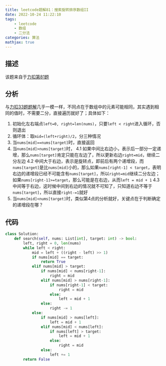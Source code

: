 ```yaml
---
title: leetcode题解81：搜索旋转排序数组II
date: 2022-10-24 11:22:10
tags:
    - leetcode
    - 数组
    - 二分法
categories: 算法
mathjax: true
---
```


## 描述

该题来自于[力扣第81题](https://leetcode.cn/problems/search-in-rotated-sorted-array-ii/)

## 分析

与[力扣33题题解](TODO)几乎一模一样，不同点在于数组中的元素可能相同，其实遇到相同的值时，不需要二分，直接遍历就好了；具体如下：
1. 初始化左右端点`left=0, right=len(nums)`，只要`left < right`进入循环，否则退出
2. 循环体：取`mid=(left+right)/2`，分三种情况
3. 当`nums[mid]==nums[target]`时，直接返回
4. 当`nums[mid]>nums[target]`时，
    4.1 如果中间比右边小，表示后一部分一定递增，那么`nums[target]`肯定只能在左边了，所以更新右边`right=mid`，继续二分左边
    4.2 中间大于右边，表示是旋转点，即前后有两个递增段，而`nums[target]`是比`nums[mid]`小的，那么如果`nums[right-1] < target`，表明右边的递增段已经不可能含有`nums[target]`，所以`right=mid`继续二分左边；如果`nums[right-1]>=target`，那么可能是在右边，从而`left = mid + 1`
    4.3 中间等于右边，这时候中间到右边的情况就不可知了，只知道右边不等于`nums[target]`，所以直接`right-=1`就好
5. 当`nums[mid]<nums[target]`时，类似第4点的分析就好，关键点在于判断确定的递增段在哪？

## 代码

```python
class Solution:
    def search(self, nums: List[int], target: int) -> bool:
        left, right = 0, len(nums)
        while left < right:
            mid = left + ((right - left) >> 1)
            if nums[mid] == target:
                return True
            elif nums[mid] > target:
                if nums[mid] < nums[right-1]:
                    right = mid
                elif nums[mid] > nums[right-1]:
                    if nums[right-1] < target:
                        right = mid
                    else:
                        left = mid + 1
                else:
                    right -= 1
            else:
                if nums[mid] > nums[left]:
                    left = mid + 1
                elif nums[mid] < nums[left]:
                    if nums[left] > target:
                        left = mid + 1
                    else:
                        right = mid
                else:
                    left += 1
        return False
```